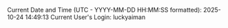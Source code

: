 Current Date and Time (UTC - YYYY-MM-DD HH:MM:SS formatted): 2025-10-24 14:49:13
Current User's Login: luckyaiman
